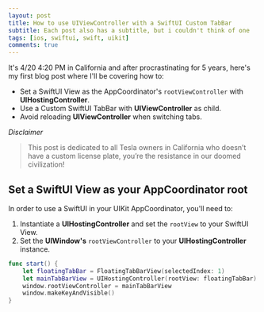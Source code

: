 ```yaml
---
layout: post
title: How to use UIViewController with a SwiftUI Custom TabBar
subtitle: Each post also has a subtitle, but i couldn't think of one
tags: [ios, swiftui, swift, uikit]
comments: true
---
```


It's 4/20 4:20 PM in California and after procrastinating for 5 years, here's my first blog post where I'll be covering how to:

- Set a SwiftUI View as the AppCoordinator's `rootViewController`  with **UIHostingController**.
- Use a Custom SwiftUI TabBar with **UIViewController** as child.
- Avoid reloading **UIViewController** when switching tabs.

*Disclaimer*
> This post is dedicated to all Tesla owners in California who doesn’t have a custom license plate, you’re the resistance in our doomed civilization!

## Set a SwiftUI View as your AppCoordinator root

In order to use a SwiftUI in your UIKit AppCoordinator, you'll need to:

 1. Instantiate a **UIHostingController** and set the `rootView` to your SwiftUI View.
 2. Set the **UIWindow's** `rootViewController` to your **UIHostingController** instance.

``` swift
func start() {
	let floatingTabBar = FloatingTabBarView(selectedIndex: 1)
	let mainTabBarView = UIHostingController(rootView: floatingTabBar)
	window.rootViewController = mainTabBarView
	window.makeKeyAndVisible()
}
```